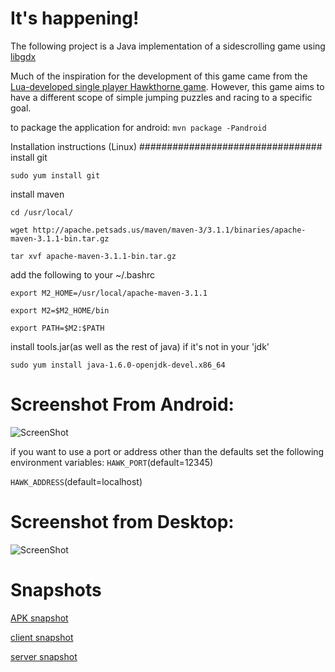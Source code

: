 It's happening!
==========

The following project is a Java implementation of a sidescrolling game using [libgdx](http://libgdx.badlogicgames.com/)

Much of the inspiration for the development of this game came from the [Lua-developed single player Hawkthorne game](https://github.com/hawkthorne/hawkthorne-journey). However, this game aims to have a different scope of simple jumping puzzles and racing to a specific goal.

to package the application for android:
`mvn package -Pandroid`


Installation instructions (Linux)
#################################
install git

`sudo yum install git`

install maven

`cd /usr/local/`

`wget http://apache.petsads.us/maven/maven-3/3.1.1/binaries/apache-maven-3.1.1-bin.tar.gz`

`tar xvf apache-maven-3.1.1-bin.tar.gz`

add the following to your ~/.bashrc

`export M2_HOME=/usr/local/apache-maven-3.1.1`

`export M2=$M2_HOME/bin`

`export PATH=$M2:$PATH`

install tools.jar(as well as the rest of java) if it's not in your 'jdk'

`sudo yum install java-1.6.0-openjdk-devel.x86_64`

Screenshot From Android:
=========================
![ScreenShot](https://dl.dropboxusercontent.com/u/13978314/hawkthorne/clientServerSnapshots/resizedAndroid.png)

if you want to use a port or address other than the defaults set the following environment variables:
`HAWK_PORT`(default=12345)

`HAWK_ADDRESS`(default=localhost)


Screenshot from Desktop:
========================
![ScreenShot](https://dl.dropboxusercontent.com/u/13978314/hawkthorne/clientServerSnapshots/multi.png)


Snapshots
=========
[APK snapshot](https://dl.dropboxusercontent.com/u/13978314/hawkthorne/clientServerSnapshots/hawkthorneservices-android.apk)

[client snapshot](https://dl.dropboxusercontent.com/u/13978314/hawkthorne/clientServerSnapshots/hawkthorneservices-client-1.0.0-SNAPSHOT-jar-with-dependencies.jar)

[server snapshot](https://dl.dropboxusercontent.com/u/13978314/hawkthorne/clientServerSnapshots/hawkthorneservices-server-1.0.0-SNAPSHOT-jar-with-dependencies.jar)
